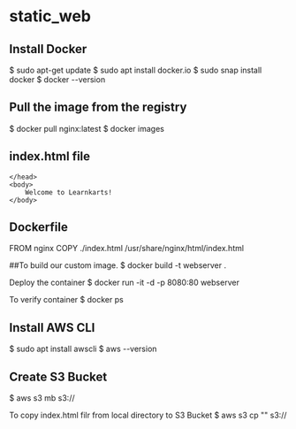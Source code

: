 # static_web

## Install Docker 
$ sudo apt-get update
$ sudo apt install docker.io
$ sudo snap install docker
$ docker --version

## Pull the image from the registry
$ docker pull nginx:latest
$ docker images

## index.html file 
<!DOCTYPE html>
<html>
    <head>

    </head>
    <body>
        Welcome to Learnkarts!
    </body>
</html>

## Dockerfile
FROM nginx
COPY ./index.html  /usr/share/nginx/html/index.html

##To build our custom image.
$ docker build -t webserver .

Deploy the container
$ docker run -it -d -p 8080:80 webserver

To verify container 
$ docker ps

## Install AWS CLI 
$ sudo apt install awscli 
$ aws --version

## Create S3 Bucket
$ aws s3 mb s3://<insert-unique-name-here>
  
To copy index.html filr from local directory to S3 Bucket
$ aws s3 cp "<file-path-here>" s3://<insert-created-bucket-here>

